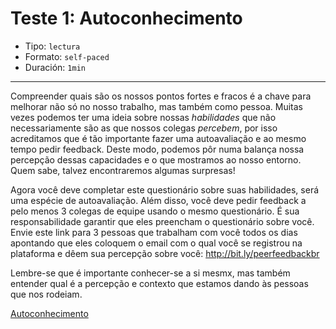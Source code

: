 # Teste 1: Autoconhecimento

* Tipo: `lectura`
* Formato: `self-paced`
* Duración: `1min`

***
Compreender quais são os nossos pontos fortes e fracos é a chave para melhorar não
só no nosso trabalho, mas também como pessoa. Muitas vezes podemos ter uma ideia
sobre nossas _habilidades_ que não necessariamente são as que nossos colegas _percebem_,
por isso acreditamos que é tão importante fazer uma autoavaliação e ao mesmo tempo
pedir feedback. Deste modo, podemos pôr numa balança nossa percepção dessas
capacidades e o que mostramos ao nosso entorno. Quem sabe, talvez encontraremos
algumas surpresas!

Agora você deve completar este questionário sobre suas habilidades, será uma espécie
de autoavaliação. Além disso, você deve pedir feedback a pelo menos 3 colegas de
equipe usando o mesmo questionário. É sua responsabilidade garantir que eles
preencham o questionário sobre você.
Envie este link para 3 pessoas que trabalham com você todos os dias apontando
que eles coloquem o email com o qual você se registrou na plataforma e dêem sua
percepção sobre você: http://bit.ly/peerfeedbackbr

Lembre-se que é importante conhecer-se a si mesmx, mas também entender qual é a
percepção  e contexto que estamos dando às pessoas que nos rodeiam.


[Autoconhecimento](https://laboratoria.typeform.com/to/fvU2L1?uid=xxxxx&email=xxxxx&name=xxxxx&cohortid=xxxxx&courseid=xxxxx&unitid=xxxxx&partid=xxxxx)

